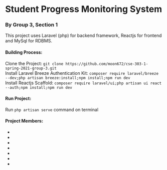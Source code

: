 <h1>Student Progress Monitoring System</h1>
<h3>By Group 3, Section 1</h3>
<p>
    This project uses Laravel (php) for backend framework, Reactjs for frontend and MySql for RDBMS.
</p>
<h4>Building Process:</h4>
Clone the Project: <code>git clone https://github.com/moon672/cse-303-1-spring-2021-group-3.git</code></br>
Install Laravel Breeze Authentication Kit: <code>composer require laravel/breeze --dev;php artisan breeze:install;npm install;npm run dev</code></br>
Install Reactjs Scaffold: <code>composer require laravel/ui;php artisan ui react --auth;npm install;npm run dev</code><br/>

<h4>Run Project:</h4>
Run <code>php artisan serve</code> command on terminal</br>

<h4>Project Members:</h4>
<ul>
    <li></li>
    <li></li>
    <li></li>
    <li></li>
    <li></li>
    <li></li>
    <li></li>
</ul>
